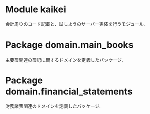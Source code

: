 # Module kaikei

会計周りのコード記載と、試しようのサーバー実装を行うモジュール.

# Package domain.main_books

主要簿関連の簿記に関するドメインを定義したパッケージ.

# Package domain.financial_statements

財務諸表関連のドメインを定義したパッケージ.